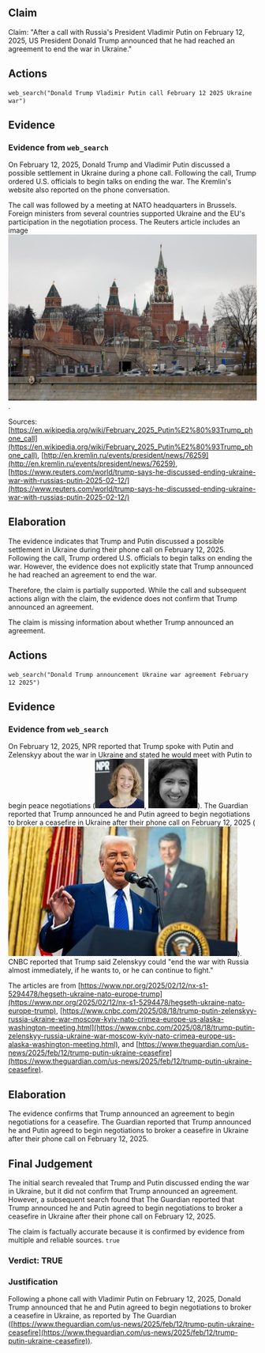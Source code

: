 ## Claim
Claim: "After a call with Russia's President Vladimir Putin on February 12, 2025, US President Donald Trump announced that he had reached an agreement to end the war in Ukraine."

## Actions
```
web_search("Donald Trump Vladimir Putin call February 12 2025 Ukraine war")
```

## Evidence
### Evidence from `web_search`
On February 12, 2025, Donald Trump and Vladimir Putin discussed a possible settlement in Ukraine during a phone call. Following the call, Trump ordered U.S. officials to begin talks on ending the war. The Kremlin's website also reported on the phone conversation.

The call was followed by a meeting at NATO headquarters in Brussels. Foreign ministers from several countries supported Ukraine and the EU's participation in the negotiation process. The Reuters article includes an image ![image 8254](media/2025-08-30_08-25-1756542323-530888.jpg).

Sources: [https://en.wikipedia.org/wiki/February_2025_Putin%E2%80%93Trump_phone_call](https://en.wikipedia.org/wiki/February_2025_Putin%E2%80%93Trump_phone_call), [http://en.kremlin.ru/events/president/news/76259](http://en.kremlin.ru/events/president/news/76259), [https://www.reuters.com/world/trump-says-he-discussed-ending-ukraine-war-with-russias-putin-2025-02-12/](https://www.reuters.com/world/trump-says-he-discussed-ending-ukraine-war-with-russias-putin-2025-02-12/)


## Elaboration
The evidence indicates that Trump and Putin discussed a possible settlement in Ukraine during their phone call on February 12, 2025. Following the call, Trump ordered U.S. officials to begin talks on ending the war. However, the evidence does not explicitly state that Trump announced he had reached an agreement to end the war.

Therefore, the claim is partially supported. While the call and subsequent actions align with the claim, the evidence does not confirm that Trump announced an agreement.

The claim is missing information about whether Trump announced an agreement.


## Actions
```
web_search("Donald Trump announcement Ukraine war agreement February 12 2025")
```

## Evidence
### Evidence from `web_search`
On February 12, 2025, NPR reported that Trump spoke with Putin and Zelenskyy about the war in Ukraine and stated he would meet with Putin to begin peace negotiations (![image 8264](media/2025-08-30_08-25-1756542343-131219.jpg), ![image 8265](media/2025-08-30_08-25-1756542345-870917.jpg)). The Guardian reported that Trump announced he and Putin agreed to begin negotiations to broker a ceasefire in Ukraine after their phone call on February 12, 2025 (![image 8284](media/2025-08-30_08-26-1756542375-189572.jpg)). CNBC reported that Trump said Zelenskyy could "end the war with Russia almost immediately, if he wants to, or he can continue to fight."

The articles are from [https://www.npr.org/2025/02/12/nx-s1-5294478/hegseth-ukraine-nato-europe-trump](https://www.npr.org/2025/02/12/nx-s1-5294478/hegseth-ukraine-nato-europe-trump), [https://www.cnbc.com/2025/08/18/trump-putin-zelenskyy-russia-ukraine-war-moscow-kyiv-nato-crimea-europe-us-alaska-washington-meeting.html](https://www.cnbc.com/2025/08/18/trump-putin-zelenskyy-russia-ukraine-war-moscow-kyiv-nato-crimea-europe-us-alaska-washington-meeting.html), and [https://www.theguardian.com/us-news/2025/feb/12/trump-putin-ukraine-ceasefire](https://www.theguardian.com/us-news/2025/feb/12/trump-putin-ukraine-ceasefire).


## Elaboration
The evidence confirms that Trump announced an agreement to begin negotiations for a ceasefire. The Guardian reported that Trump announced he and Putin agreed to begin negotiations to broker a ceasefire in Ukraine after their phone call on February 12, 2025.


## Final Judgement
The initial search revealed that Trump and Putin discussed ending the war in Ukraine, but it did not confirm that Trump announced an agreement. However, a subsequent search found that The Guardian reported that Trump announced he and Putin agreed to begin negotiations to broker a ceasefire in Ukraine after their phone call on February 12, 2025.

The claim is factually accurate because it is confirmed by evidence from multiple and reliable sources. `true`


### Verdict: TRUE

### Justification
Following a phone call with Vladimir Putin on February 12, 2025, Donald Trump announced that he and Putin agreed to begin negotiations to broker a ceasefire in Ukraine, as reported by The Guardian ([https://www.theguardian.com/us-news/2025/feb/12/trump-putin-ukraine-ceasefire](https://www.theguardian.com/us-news/2025/feb/12/trump-putin-ukraine-ceasefire)).
